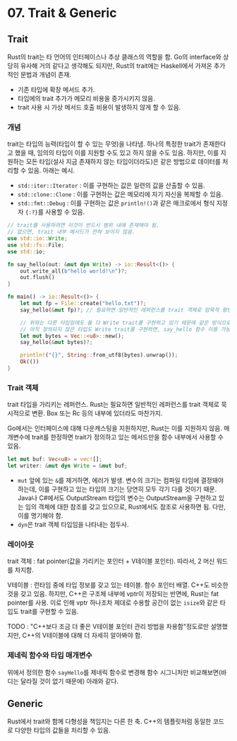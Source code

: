 # 07. Trait & Generic

## Trait
Rust의 trait는 타 언어의 인터페이스나 추상 클래스의 역할을 함. Go의 interface와 상당히 유사해 거의 같다고 생각해도 되지만, Rust의 trait에는 Haskell에서 가져온 추가적인 문법과 개념이 존재.
- 기존 타입에 확장 메서드 추가.
- 타입에의 trait 추가가 메모리 비용을 증가시키지 않음.
- trait 사용 시 가상 메서드 호출 비용이 발생하지 않게 할 수 있음.

### 개념
trait는 타입의 능력(타입이 할 수 있는 무엇)을 나타냄. 하나의 특정한 trait가 존재한다고 했을 때, 임의의 타입이 이를 지원할 수도 있고 하지 않을 수도 있음. 하지만, 이를 지원하는 모든 타입(설사 지금 존재하지 않는 타입이더라도)은 같은 방법으로 데이터를 처리할 수 있음. 아래는 예시.
- `std::iter::Iterator` : 이를 구현하는 값은 일련의 값을 산출할 수 있음.
- `std::clone::Clone` : 이를 구현하는 값은 메모리에 자기 자신을 복제할 수 있음.
- `std::fmt::Debug` : 이를 구현하는 값은 `println!()`과 같은 매크로에서 형식 지정자 `{:?}`를 사용할 수 있음.
```rust
// trait를 사용하려면 이것이 반드시 범위 내에 존재해야 됨.
// 없으면, trait 내부 메서드가 전혀 보이지 않음.
use std::io::Write;
use std::fs::File;
use std::io;

fn say_hello(out: &mut dyn Write) -> io::Result<()> {
    out.write_all(b"hello world!\n")?;
    out.flush()
}

fn main() -> io::Result<()> {
    let mut fp = File::create("hello.txt")?;
    say_hello(&mut fp)?; // 필요하면 일반적인 레퍼런스를 trait 객체로 암묵적 형변환함.

    // 위와는 다른 타입임에도 둘 다 Write trait를 구현하고 있기 때문에 같은 방식으로 처리 가능.
    // 아직 정의되지 않은 타입도 Write trait를 구현하면, say_hello 함수 이용 가능.
    let mut bytes = Vec::<u8>::new();
    say_hello(&mut bytes)?;

    println!("{}", String::from_utf8(bytes).unwrap());
    Ok(())
}
```

### Trait 객체

trait 타입을 가리키는 레퍼런스. Rust는 필요하면 일반적인 레퍼런스를 trait 객체로 묵시적으로 변환. Box 또는 Rc 등의 내부에 있더라도 마찬가지.

Go에서는 인터페이스에 대해 다운캐스팅을 지원하지만, Rust는 이를 지원하지 않음. 매개변수에 trait를 한정하면 trait가 정의하고 있는 메서드만을 함수 내부에서 사용할 수 있음. 

```rust
let mut buf: Vec<u8> = vec![];
let writer: &mut dyn Write = &mut buf;
```
- `mut` 앞에 있는 `&`를 제거하면, 에러가 발생. 변수의 크기는 컴파일 타임에 결정돼야 하는데, 이를 구현하고 있는 타입의 크기는 당연히 모두 각기 다를 것이기 때문. Java나 C#에서도 OutputStream 타입의 변수는 OutputStream을 구현하고 있는 임의 객체에 대한 참조를 갖고 있으므로, Rust에서도 참조로 사용하면 됨. 다만, 이를 명기해야 함.
- `dyn`은 trait 객체 타입임을 나타내는 접두사.

### 레이아웃
trait 객체 : fat pointer(값을 가리키는 포인터 + V테이블 포인터). 따라서, 2 머신 워드를 차지함.

V테이블 : 런타임 중에 타입 정보를 갖고 있는 테이블. 함수 포인터 배열. C++도 비슷한 것을 갖고 있음. 하지만, C++은 구조체 내부에 vptr이 저장되는 반면에, Rust는 fat pointer를 사용. 이로 인해 vptr 하나조차 제대로 수용할 공간이 없는 `isize`와 같은 타입도 trait를 구현할 수 있음.

TODO : "C++보다 조금 더 좋은 V테이블 포인터 관리 방법을 차용함"정도로만 설명했지만, C++의 V테이블에 대해 더 자세히 알아봐야 함.

### 제네릭 함수와 타입 매개변수
위에서 정의한 함수 `sayHello`를 제네릭 함수로 변경해 함수 시그니처만 비교해보면(바디는 달라질 것이 없기 때문에) 아래와 같다.

## Generic
Rust에서 trait와 함께 다형성을 책임지는 다른 한 축. C++의 템플릿처럼 동일한 코드로 다양한 타입의 값들을 처리할 수 있음.